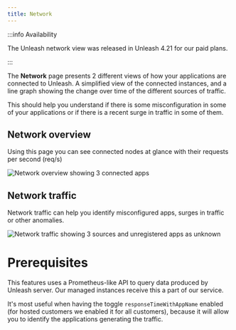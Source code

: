 ```yaml
---
title: Network
---
```


:::info Availability

The Unleash network view was released in Unleash 4.21 for our paid plans.

:::

The **Network** page presents 2 different views of how your applications are connected to Unleash. A simplified view of the connected instances, and a line graph showing the change over time of the different sources of traffic. 


This should help you understand if there is some misconfiguration in some of your applications or if there is a recent surge in traffic in some of them. 

## Network overview

Using this page you can see connected nodes at glance with their requests per second (req/s)

![Network overview showing 3 connected apps](/img/network-overview.png)

## Network traffic

Network traffic can help you identify misconfigured apps, surges in traffic or other anomalies.

![Network traffic showing 3 sources and unregistered apps as unknown](/img/network-traffic.png)

# Prerequisites
This features uses a Prometheus-like API to query data produced by Unleash server. Our managed instances receive this a part of our service.

It's most useful when having the toggle `responseTimeWithAppName` enabled (for hosted customers we enabled it for all customers), because it will allow you to identify the applications generating the traffic.
